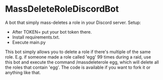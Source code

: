 # MassDeleteRoleDiscordBot
A bot that simply mass-deletes a role in your Discord server.
Setup:
- After TOKEN= put your bot token there.
- Install requirements.txt.
- Execute main.py

This bot simply allows you to delete a role if there's multiple of the same role. E.g. if someone made a role called 'egg' 99 times during a raid, use this bot and execute the command /massdeleterole egg, which will delete all the roles that contain 'egg'. The code is available if you want to fork it or anything like that.
